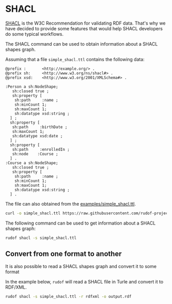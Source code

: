 # SHACL

[SHACL](https://www.w3.org/TR/shacl/) is the W3C Recommendation for validating RDF data.
That's why we have decided to provide some features that would help SHACL developers do some typical workflows.

The SHACL command can be used to obtain information about a SHACL shapes graph.

Assuming that a file `simple_shacl.ttl` contains the following data:

```turtle
@prefix :       <http://example.org/> .
@prefix sh:     <http://www.w3.org/ns/shacl#> .
@prefix xsd:    <http://www.w3.org/2001/XMLSchema#> .
        
:Person a sh:NodeShape;
   sh:closed true ;
   sh:property [                  
    sh:path     :name ; 
    sh:minCount 1; 
    sh:maxCount 1;
    sh:datatype xsd:string ;
  ] ;
  sh:property [                   
   sh:path     :birthDate ; 
   sh:maxCount 1; 
   sh:datatype xsd:date ;
  ] ;
  sh:property [                   
   sh:path     :enrolledIn ; 
   sh:node    :Course ;
  ] .
:Course a sh:NodeShape;
   sh:closed true ;
   sh:property [                  
    sh:path     :name ; 
    sh:minCount 1; 
    sh:maxCount 1;
    sh:datatype xsd:string ;
  ] .
```

The file can also obtained from the [examples/simple_shacl.ttl](https://raw.githubusercontent.com/rudof-project/rudof/refs/heads/master/examples/simple_shacl.ttl).

```sh
curl -o simple_shacl.ttl https://raw.githubusercontent.com/rudof-project/rudof/refs/heads/master/examples/simple_shacl.ttl
```

The following command can be used to get information about a SHACL shapes graph:

```sh
rudof shacl -s simple_shacl.ttl
```

## Convert from one format to another

It is also possible to read a SHACL shapes graph and convert it to some format

In the example below, `rudof` will read a SHACL file in Turle and convert it to RDF/XML.

```sh
rudof shacl -s simple_shacl.ttl -r rdfxml -o output.rdf
```
